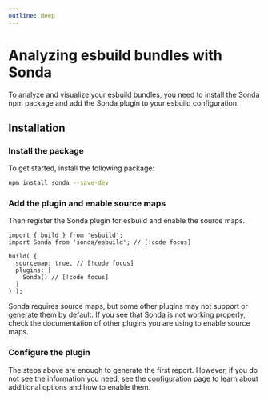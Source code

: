 ```yaml
---
outline: deep
---
```


# Analyzing esbuild bundles with Sonda

To analyze and visualize your esbuild bundles, you need to install the Sonda npm package and add the Sonda plugin to your esbuild configuration.

## Installation

### Install the package

To get started, install the following package:

```bash
npm install sonda --save-dev
```

### Add the plugin and enable source maps

Then register the Sonda plugin for esbuild and enable the source maps.

```js{2,5,7}
import { build } from 'esbuild';
import Sonda from 'sonda/esbuild'; // [!code focus]

build( {
  sourcemap: true, // [!code focus]
  plugins: [
    Sonda() // [!code focus]
  ]
} );
```

Sonda requires source maps, but some other plugins may not support or generate them by default. If you see that Sonda is not working properly, check the documentation of other plugins you are using to enable source maps.

### Configure the plugin

The steps above are enough to generate the first report. However, if you do not see the information you need, see the [configuration](/configuration) page to learn about additional options and how to enable them.
